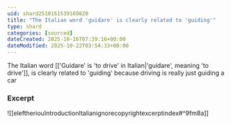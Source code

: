 ```yaml
---
uid: shard2510161539169820
title: "The Italian word 'guidare' is clearly related to 'guiding'"
type: shard
categories: [sourced]
dateCreated: 2025-10-16T07:39:16+00:00
dateModified: 2025-10-22T03:54:33+00:00
---
```

The Italian word [['Guidare' is 'to drive' in Italian|'guidare', meaning 'to drive']], is clearly related to 'guiding' because driving is really just guiding a car
### Excerpt
![[eleftheriouIntroductionItalianignorecopyrightexcerptindex#^9fm8a]]